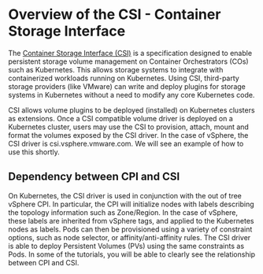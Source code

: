 # Overview of the CSI - Container Storage Interface

The [Container Storage Interface (CSI)](https://github.com/container-storage-interface/spec/blob/master/spec.md) is a specification designed to enable persistent storage volume management on Container Orchestrators (COs) such as Kubernetes. This allows storage systems to integrate with containerized workloads running on Kubernetes. Using CSI, third-party storage providers (like VMware) can write and deploy plugins for storage systems in Kubernetes without a need to modify any core Kubernetes code.

CSI allows volume plugins to be deployed (installed) on Kubernetes clusters as extensions. Once a CSI compatible volume driver is deployed on a Kubernetes cluster, users may use the CSI to provision, attach, mount and format the volumes exposed by the CSI driver. In the case of vSphere, the CSI driver is csi.vsphere.vmware.com. We will see an example of how to use this shortly.

## Dependency between CPI and CSI

On Kubernetes, the CSI driver is used in conjunction with the out of tree vSphere CPI. In particular, the CPI will initialize nodes with labels describing the topology information such as Zone/Region. In the case of vSphere, these labels are inherited from vSphere tags, and applied to the Kubernetes nodes as labels. Pods can then be provisioned using a variety of constraint options, such as node selector, or affinity/anti-affinity rules. The CSI driver is able to deploy Persistent Volumes (PVs) using the same constraints as Pods. In some of the tutorials, you will be able to clearly see the relationship between CPI and CSI.
